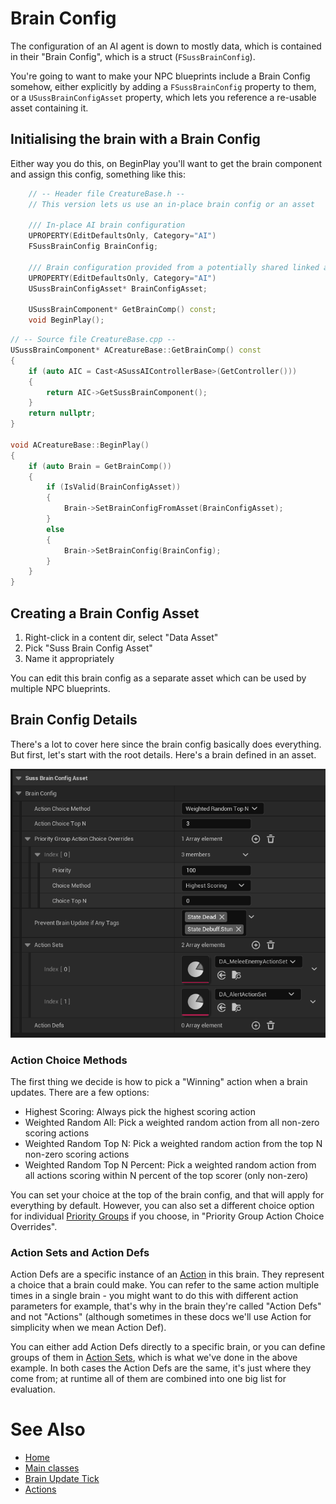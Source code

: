 # Brain Config

The configuration of an AI agent is down to mostly data, which is contained in their
"Brain Config", which is a struct (`FSussBrainConfig`).

You're going to want to make your NPC blueprints include a Brain Config somehow,
either explicitly by adding a `FSussBrainConfig` property to them, or a
`USussBrainConfigAsset` property, which lets you reference a re-usable asset containing it.


## Initialising the brain with a Brain Config
Either way you do this, on BeginPlay you'll want to get the brain component and
assign this config, something like this:

```c++ Header file
    // -- Header file CreatureBase.h -- 
    // This version lets us use an in-place brain config or an asset

    /// In-place AI brain configuration 
	UPROPERTY(EditDefaultsOnly, Category="AI")
	FSussBrainConfig BrainConfig;

	/// Brain configuration provided from a potentially shared linked asset (overrides BrainConfig)
	UPROPERTY(EditDefaultsOnly, Category="AI")
	USussBrainConfigAsset* BrainConfigAsset;

    USussBrainComponent* GetBrainComp() const;
    void BeginPlay();
```

```c++
// -- Source file CreatureBase.cpp -- 
USussBrainComponent* ACreatureBase::GetBrainComp() const
{
	if (auto AIC = Cast<ASussAIControllerBase>(GetController()))
	{
		return AIC->GetSussBrainComponent();
	}
	return nullptr;
}

void ACreatureBase::BeginPlay()
{
	if (auto Brain = GetBrainComp())
	{
		if (IsValid(BrainConfigAsset))
		{
			Brain->SetBrainConfigFromAsset(BrainConfigAsset);
		}
		else
		{
			Brain->SetBrainConfig(BrainConfig);
		}
	}
}
```

## Creating a Brain Config Asset

1. Right-click in a content dir, select "Data Asset"
2. Pick "Suss Brain Config Asset"
3. Name it appropriately

You can edit this brain config as a separate asset which can be used by multiple NPC
blueprints.

## Brain Config Details

There's a lot to cover here since the brain config basically does everything.
But first, let's start with the root details. Here's a brain defined in an asset.

![Brain Config Asset](img/BrainConfigAsset.png)

### Action Choice Methods

The first thing we decide is how to pick a "Winning" action when a brain updates.
There are a few options:

* Highest Scoring: Always pick the highest scoring action
* Weighted Random All: Pick a weighted random action from all non-zero scoring actions
* Weighted Random Top N: Pick a weighted random action from the top N non-zero scoring actions
* Weighted Random Top N Percent: Pick a weighted random action from all actions scoring within N percent of the top scorer (only non-zero)
	
You can set your choice at the top of the brain config, and that will apply for
everything by default. However, you can also set a different choice option for
individual [Priority Groups](Actions.md#priority-group) if you choose, 
in "Priority Group Action Choice Overrides".

### Action Sets and Action Defs

Action Defs are a specific instance of an [Action](Actions.md) in this brain. They represent
a choice that a brain could make. You can refer to the same action multiple times
in a single brain - you might want to do this with different action parameters for
example, that's why in the brain they're called "Action Defs" and not "Actions" (although
sometimes in these docs we'll use Action for simplicity when we mean Action Def).

You can either add Action Defs directly to a specific brain, or you can define
groups of them in [Action Sets](Actions.md#actionsets), which is what we've done in the above example.
In both cases the Action Defs are the same, it's just where they come from; at
runtime all of them are combined into one big list for evaluation.

# See Also

* [Home](../README.md)
* [Main classes](doc/MainClasses.md)
* [Brain Update Tick](BrainUpdate.md)
* [Actions](Actions.md)